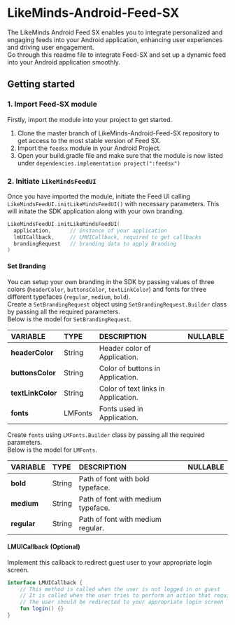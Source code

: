 # LikeMinds-Android-Feed-SX

The LikeMinds Android Feed SX enables you to integrate personalized and engaging feeds into your Android application, enhancing user experiences 
and driving user engagement. <br> Go through this readme file to integrate Feed-SX and set up a dynamic feed into your Android application smoothly.

## Getting started

### 1. Import Feed-SX module

Firstly, import the module into your project to get started.

1. Clone the master branch of LikeMinds-Android-Feed-SX repository to get access to the most stable version of Feed SX.
2. Import the `feedsx` module in your Android Project.
3. Open your build.gradle file and make sure that the module is now listed under `dependencies.implementation project(":feedsx")`

### 2. Initiate `LikeMindsFeedUI`

Once you have imported the module, initiate the Feed UI calling `LikeMindsFeedUI.initLikeMindsFeedUI()` with necessary parameters. This will initate the SDK application along with your own branding.

```kotlin
LikeMindsFeedUI.initLikeMindsFeedUI(
  application,      // instance of your application
  lmUICallback,     // LMUICallback, required to get callbacks
  brandingRequest   // branding data to apply Branding
)
```

#### Set Branding

You can setup your own branding in the SDK by passing values of three colors (`headerColor`, `buttonsColor`, `textLinkColor`) and fonts for three different typefaces (`regular`, `medium`, `bold`). 
<br> Create a `SetBrandingRequest` object using `SetBrandingRequest.Builder` class by passing all the required parameters.
<br> Below is the model for `SetBrandingRequest`.

| **VARIABLE** 	    | **TYPE** 	    | **DESCRIPTION**                      	 | **NULLABLE** 	|
|:-----------------	|:------------	|:-------------------------------------  |:---------------: |
| **headerColor**     	| String      	| Header color of Application. 	     |                  | 
| **buttonsColor**     | String      	| Color of buttons in Application. 	     |                  | 
| **textLinkColor**     | String      	| Color of text links in Application. 	     |                  | 
| **fonts**     | LMFonts      	| Fonts used in Application. 	     |                  | 

Create `fonts` using `LMFonts.Builder` class by passing all the required parameters.
<br> Below is the model for `LMFonts`.

| **VARIABLE** 	    | **TYPE** 	    | **DESCRIPTION**                      	 | **NULLABLE** 	|
|:-----------------	|:------------	|:-------------------------------------  |:---------------: |
| **bold**     	| String      	| Path of font with bold typeface. 	     |                  | 
| **medium**     | String      	| Path of font with medium typeface. 	     |                  | 
| **regular**     | String      	| Path of font with medium regular. 	     |                  | 

#### LMUICallback (Optional)

Implement this callback to redirect guest user to your appropriate login screen.

```kotlin
interface LMUICallback {
	// This method is called when the user is not logged in or guest
  	// It is called when the user tries to perform an action that requires login
  	// The user should be redirected to your appropriate login screen
    fun login() {}
}
```





